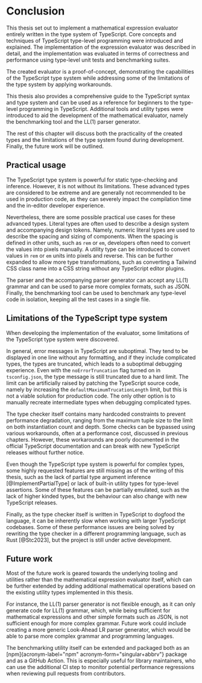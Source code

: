 # Conclusion

This thesis set out to implement a mathematical expression evaluator entirely written in the type system of TypeScript. Core concepts and techniques of TypeScript type-level programming were introduced and explained. The implementation of the expression evaluator was described in detail, and the implementation was evaluated in terms of correctness and performance using type-level unit tests and benchmarking suites.

The created evaluator is a proof-of-concept, demonstrating the capabilities of the TypeScript type system while addressing some of the limitations of the type system by applying workarounds.

This thesis also provides a comprehensive guide to the TypeScript syntax and type system and can be used as a reference for beginners to the type-level programming in TypeScript. Additional tools and utility types were introduced to aid the development of the mathematical evaluator, namely the benchmarking tool and the LL(1) parser generator.

The rest of this chapter will discuss both the practicality of the created types and the limitations of the type system found during development. Finally, the future work will be outlined.

## Practical usage

The TypeScript type system is powerful for static type-checking and inference. However, it is not without its limitations. These advanced types are considered to be extreme and are generally not recommended to be used in production code, as they can severely impact the compilation time and the in-editor developer experience.

Nevertheless, there are some possible practical use cases for these advanced types. Literal types are often used to describe a design system and accompanying design tokens. Namely, numeric literal types are used to describe the spacing and sizing of components. When the spacing is defined in other units, such as `rem` or `em`, developers often need to convert the values into pixels manually. A utility type can be introduced to convert values in `rem` or `em` units into pixels and reverse. This can be further expanded to allow more type transformations, such as converting a Tailwind CSS class name into a CSS string without any TypeScript editor plugins.

The parser and the accompanying parser generator can accept any LL(1) grammar and can be used to parse more complex formats, such as JSON. Finally, the benchmarking tool can be used to benchmark any type-level code in isolation, keeping all the test cases in a single file.

## Limitations of the TypeScript type system

When developing the implementation of the evaluator, some limitations of the TypeScript type system were discovered.

In general, error messages in TypeScript are suboptimal. They tend to be displayed in one line without any formatting, and if they include complicated types, the types are truncated, which leads to a suboptimal debugging experience. Even with the `noErrorTruncation` flag turned on in `tsconfig.json`, the type message is still truncated due to a hard limit. The limit can be artificially raised by patching the TypeScript source code, namely by increasing the `defaultMaximumTrucationLength` limit, but this is not a viable solution for production code. The only other option is to manually recreate intermediate types when debugging complicated types.

The type checker itself contains many hardcoded constraints to prevent performance degradation, ranging from the maximum tuple size to the limit on both instantiation count and depth. Some checks can be bypassed using various workarounds, often at a performance cost, discussed in previous chapters. However, these workarounds are poorly documented in the official TypeScript documentation and can break with new TypeScript releases without further notice.

Even though the TypeScript type system is powerful for complex types, some highly requested features are still missing as of the writing of this thesis, such as the lack of partial type argument inference [@ImplementPartialType] or lack of built-in utility types for type-level assertions. Some of these features can be partially emulated, such as the lack of higher kinded types, but the behaviour can also change with new TypeScript releases.

Finally, as the type checker itself is written in TypeScript to dogfood the language, it can be inherently slow when working with larger TypeScript codebases. Some of these performance issues are being solved by rewriting the type checker in a different programming language, such as Rust [@Stc2023], but the project is still under active development.

## Future work

Most of the future work is geared towards the underlying tooling and utilities rather than the mathematical expression evaluator itself, which can be further extended by adding additional mathematical operations based on the existing utility types implemented in this thesis.

For instance, the LL(1) parser generator is not flexible enough, as it can only generate code for LL(1) grammar, which, while being sufficient for mathematical expressions and other simple formats such as JSON, is not sufficient enough for more complex grammar. Future work could include creating a more generic Look-Ahead LR parser generator, which would be able to parse more complex grammar and programming languages.

The benchmarking utility itself can be extended and packaged both as an [npm]{acronym-label="npm" acronym-form="singular+abbrv"} package and as a GitHub Action. This is especially useful for library maintainers, who can use the additional CI step to monitor potential performance regressions when reviewing pull requests from contributors.
